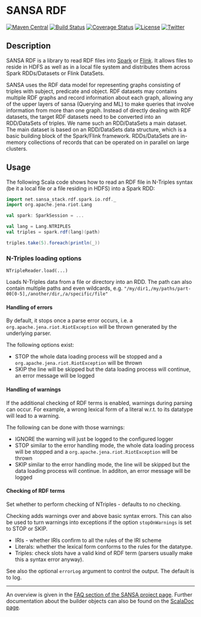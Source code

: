 # SANSA RDF
[![Maven Central](https://maven-badges.herokuapp.com/maven-central/net.sansa-stack/sansa-rdf-parent_2.11/badge.svg)](https://maven-badges.herokuapp.com/maven-central/net.sansa-stack/sansa-rdf-parent_2.11)
[![Build Status](https://ci.aksw.org/jenkins/job/SANSA%20RDF/job/develop/badge/icon)](https://ci.aksw.org/jenkins/job/SANSA%20RDF/job/develop/)
[![Coverage Status](https://coveralls.io/repos/github/SANSA-Stack/SANSA-RDF/badge.svg?branch=develop)](https://coveralls.io/github/SANSA-Stack/SANSA-RDF?branch=develop)
[![License](https://img.shields.io/badge/License-Apache%202.0-blue.svg)](https://opensource.org/licenses/Apache-2.0)
[![Twitter](https://img.shields.io/twitter/follow/SANSA_Stack.svg?style=social)](https://twitter.com/SANSA_Stack)

## Description
SANSA RDF is a library to read RDF files into [Spark](https://spark.apache.org) or [Flink](https://flink.apache.org). It allows files to reside in HDFS as well as in a local file system and distributes them across Spark RDDs/Datasets or Flink DataSets.


SANSA uses the RDF data model for representing graphs consisting of triples with subject, predicate and object. RDF datasets may contains multiple RDF graphs and record information about each graph, allowing any of the upper layers of sansa (Querying and ML) to make queries that involve information from more than one graph. Instead of directly dealing with RDF datasets, the target RDF datasets need to be converted into an RDD/DataSets of triples. We name such an RDD/DataSets a main dataset. The main dataset is based on an RDD/DataSets data structure, which is a basic building block of the Spark/Flink framework. RDDs/DataSets are in-memory collections of records that can be operated on in parallel on large clusters.

## Usage

The following Scala code shows how to read an RDF file in N-Triples syntax (be it a local file or a file residing in HDFS) into a Spark RDD:
```scala
import net.sansa_stack.rdf.spark.io.rdf._
import org.apache.jena.riot.Lang

val spark: SparkSession = ...

val lang = Lang.NTRIPLES
val triples = spark.rdf(lang)(path)

triples.take(5).foreach(println(_))
```

### N-Triples loading options
```
NTripleReader.load(...)
```
Loads N-Triples data from a file or directory into an RDD.
The path can also contain multiple paths
and even wildcards, e.g.
`"/my/dir1,/my/paths/part-00[0-5],/another/dir,/a/specific/file"`

#### Handling of errors

By default, it stops once a parse error occurs, i.e. a `org.apache.jena.riot.RiotException` will be thrown
generated by the underlying parser.

The following options exist:
- STOP the whole data loading process will be stopped and a `org.apache.jena.riot.RiotException` will be thrown
- SKIP the line will be skipped but the data loading process will continue, an error message will be logged

#### Handling of warnings

If the additional checking of RDF terms is enabled, warnings during parsing can occur. For example,
a wrong lexical form of a literal w.r.t. to its datatype will lead to a warning.

The following can be done with those warnings:
- IGNORE the warning will just be logged to the configured logger
- STOP similar to the error handling mode, the whole data loading process will be stopped and a
`org.apache.jena.riot.RiotException` will be thrown
- SKIP similar to the error handling mode, the line will be skipped but the data loading process will continue. 
In additon, an error message will be logged


#### Checking of RDF terms
Set whether to perform checking of NTriples - defaults to no checking.

Checking adds warnings over and above basic syntax errors.
This can also be used to turn warnings into exceptions if the option `stopOnWarnings` is set to STOP or SKIP.

- IRIs - whether IRIs confirm to all the rules of the IRI scheme
- Literals: whether the lexical form conforms to the rules for the datatype.
- Triples: check slots have a valid kind of RDF term (parsers usually make this a syntax error anyway).


See also the optional `errorLog` argument to control the output. The default is to log.

---
An overview is given in the [FAQ section of the SANSA project page](http://sansa-stack.net/faq/#rdf-processing). 
Further documentation about the builder objects can also be found on the [ScalaDoc page](http://sansa-stack.net/scaladocs/).
